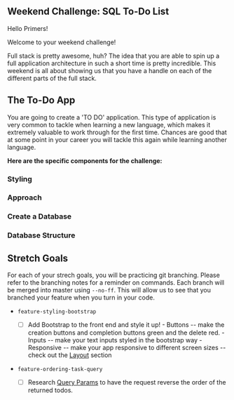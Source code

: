 
## Weekend Challenge: SQL To-Do List

Hello Primers! 

Welcome to your weekend challenge!

Full stack is pretty awesome, huh? The idea that you are able to spin up a full application architecture in such a short time is pretty incredible. This weekend is all about showing us that you have a handle on each of the different parts of the full stack. 

## The To-Do App

You are going to create a 'TO DO' application. This type of application is very common to tackle when learning a new language, which makes it extremely valuable to work through for the first time. Chances are good that at some point in your career you will tackle this again while learning another language.

**Here are the specific components for the challenge:**

<!-- * Create a front end experience that allows a user to create a Task. -->
<!-- * When the Task is created, it should be stored inside of a database (SQL) -->
<!-- * Whenever a Task is created the front end should refresh to show all tasks that need to be completed. -->
<!-- * Each Task should have an option to 'Complete' or 'Delete'. -->
<!-- * When a Task is complete, its visual representation should change on the front end. For example, the background of the task container could change from gray to green. The complete option should be  'checked off'. Each of these are accomplished in CSS, but will need to hook into logic to know whether or not the task is complete. -->
<!-- * Whether or not a Task is complete should also be stored in the database. -->
<!-- * Deleting a Task should remove it both from the front end as well as the Database. -->

### Styling

<!-- Use CSS styling to move the aesthetic of the page beyond the vanilla HTML look: -->
  <!-- - background color of the page -->
  <!-- - font family and size -->
  <!-- - text color & or background color of tasks *to show whether or not they have been completed* -->

### Approach

<!-- We would recommend you spend some time thinking about how to approach this problem. Think through all the logic that will be needed prior to writing any code. Take your time, relax, remember that impostor syndrome is real, and that you are capable of knocking this out of the park! -->

### Create a Database

<!-- Be sure to create a new database through Postico. Use the name `weekend-to-do-app`. You will need to use this name in your database connection configuration on your server. -->

### Database Structure

<!-- Please include a `database.sql` text file in your repo that includes all of your `CREATE TABLE` queries. This is so we can re-create your database while testing your app. -->

## Stretch Goals

For each of your strech goals, you will be practicing git branching. Please refer to the branching notes for a reminder on commands. Each branch will be merged into master using `--no-ff`. This will allow us to see that you branched your feature when you turn in your code.

- `feature-styling-bootstrap` 

    - [ ]  Add Bootstrap to the front end and style it up!
      -  Buttons -- make the creation buttons and completion buttons green and the delete red.
      -  Inputs -- make your text inputs styled in the bootstrap way
      -  Responsive -- make your app responsive to different screen sizes -- check out the [Layout](https://getbootstrap.com/docs/4.1/layout/overview/) section

<!-- - `feature-confirm-delete`

    - [ ]  In whatever fashion you would like, create an 'are you sure: yes / no' option when deleting a task.
        - Some styled options are [Bootstrap Modal](https://getbootstrap.com/docs/4.0/components/modal/) or [Sweet Alerts](https://sweetalert.js.org/guides/): Use the CDN option. -->

- `feature-ordering-task-query` 

    - [ ]  Research [Query Params](https://expressjs.com/en/api.html#req.query) to have the request reverse the order of the returned todos. 
    
<!-- - `feature-time-completed` 

    - [ ]  Add the ability to record when a task was completed. Show the completed date on the frontend in a pretty format. -->
